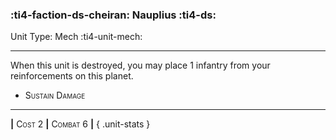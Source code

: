 ### :ti4-faction-ds-cheiran: **Nauplius** :ti4-ds:

Unit Type: Mech :ti4-unit-mech:

---

When this unit is destroyed, you may place 1 infantry from your reinforcements on this planet.

* <span style="font-variant:small-caps;">Sustain Damage</span> 

---

__|__ <span style="font-variant:small-caps;">Cost 2</span> __|__ <span style="font-variant:small-caps;">Combat 6</span> __|__
{ .unit-stats }

